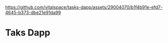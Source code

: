 

https://github.com/vitalspace/tasks-dapp/assets/29004070/b1f4b91e-efd7-4645-b373-dbe21e91da99

# Taks Dapp

